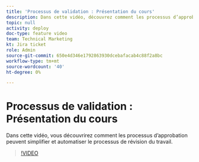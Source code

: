 ```yaml
---
title: 'Processus de validation : Présentation du cours'
description: Dans cette vidéo, découvrez comment les processus d’approbation peuvent simplifier et automatiser le processus de révision du travail.
topic: null
activity: deploy
doc-type: feature video
team: Technical Marketing
kt: Jira ticket
role: Admin
source-git-commit: 650e4d346e1792863930dcebafacab4c88f2a8bc
workflow-type: tm+mt
source-wordcount: '40'
ht-degree: 0%

---
```


# Processus de validation : Présentation du cours

Dans cette vidéo, vous découvrirez comment les processus d’approbation peuvent simplifier et automatiser le processus de révision du travail.

>[!VIDEO](https://video.tv.adobe.com/v/335224/?quality=12&learn=on)
